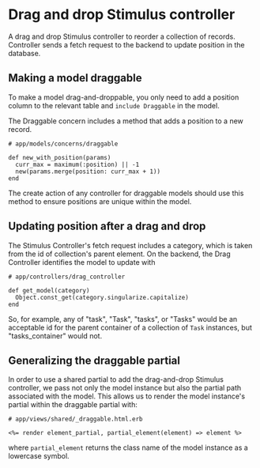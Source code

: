 # Drag and drop Stimulus controller

A drag and drop Stimulus controller to reorder a collection of records. Controller sends a fetch request to the backend to update position in the database.

## Making a model draggable

To make a model drag-and-droppable, you only need to add a position column to the relevant table and `include Draggable` in the model.

The Draggable concern includes a method that adds a position to a new record.

```
# app/models/concerns/draggable

def new_with_position(params)
  curr_max = maximum(:position) || -1
  new(params.merge(position: curr_max + 1))
end
```

The create action of any controller for draggable models should use this method to ensure positions are unique within the model.

## Updating position after a drag and drop

The Stimulus Controller's fetch request includes a category, which is taken from the id of collection's parent element. On the backend, the Drag Controller identifies the model to update with

```
# app/controllers/drag_controller

def get_model(category)
  Object.const_get(category.singularize.capitalize)
end
```

So, for example, any of "task", "Task", "tasks", or "Tasks" would be an acceptable id for the parent container of a collection of `Task` instances, but "tasks_container" would not.

## Generalizing the draggable partial

In order to use a shared partial to add the drag-and-drop Stimulus controller, we pass not only the model instance but also the partial path associated with the model. This allows us to render the model instance's partial within the draggable partial with: 

```
# app/views/shared/_draggable.html.erb

<%= render element_partial, partial_element(element) => element %>
```

where `partial_element` returns the class name of the model instance as a lowercase symbol. 